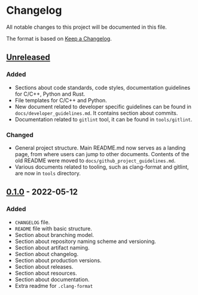 # Changelog

All notable changes to this project will be documented in this file.

The format is based on [Keep a Changelog](https://keepachangelog.com/en/1.0.0/).

## [Unreleased]

### Added

-   Sections about code standards, code styles, documentation guidelines for C/C++, Python and Rust.
-   File templates for C/C++ and Python.
-   New document related to developer specific guidelines can be found in
    `docs/developer_guidelines.md`. It contains section about commits.
-   Documentation related to `gitlint` tool, it can be found in
    `tools/gitlint`.

### Changed

-   General project structure. Main README.md now serves as a landing page,
    from where users can jump to other documents. Contents of the old README
    were moved to `docs/github_project_guidelines.md`.
-   Various documents related to tooling, such as clang-format and gitlint, are
    now in `tools` directory.

## [0.1.0] - 2022-05-12

### Added

-   `CHANGELOG` file.
-   `README` file with basic structure.
-   Section about branching model.
-   Section about repository naming scheme and versioning.
-   Section about artifact naming.
-   Section about changelog.
-   Section about production versions.
-   Section about releases.
-   Section about resources.
-   Section about documentation.
-   Extra readme for `.clang-format`

[Unreleased]: https://github.com/IRNAS/irnas-guidelines-docs/compare/v0.1.0...HEAD

[0.1.0]: https://github.com/IRNAS/irnas-guidelines-docs/compare/72adf4ac813c1915181b3cf15993ee44d90fa3ea...v0.1.0
